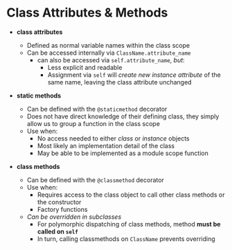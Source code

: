 Class Attributes & Methods
==========================

- **class attributes**
  - Defined as normal variable names within the class scope
  - Can be accessed internally via `ClassName.attribute_name`
    - can also be accessed via `self.attribute_name`, _but_:
      - Less explicit and readable
      - Assignment via `self` will _create new instance attribute_ of the same name,
      leaving the class attribute unchanged

- **static methods**
  - Can be defined with the `@staticmethod` decorator
  - Does not have direct knowledge of their defining class,
  they simply allow us to group a function in the class scope
  - Use when:
    - No access needed to either _class_ or _instance_ objects
    - Most likely an implementation detail of the class
    - May be able to be implemented as a module scope function

- **class methods**
  - Can be defined with the `@classmethod` decorator
  - Use when:
    - Requires access to the class object to call other class methods or the constructor
    - Factory functions
  - _Can be overridden in subclasses_
    - For polymorphic dispatching of class methods, method **must be called on `self`**
    - In turn, calling classmethods on `ClassName` prevents overriding
